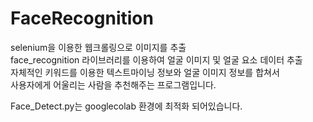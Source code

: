 # FaceRecognition

selenium을 이용한 웹크롤링으로 이미지를 추출 </br>
face_recognition 라이브러리를 이용하여 얼굴 이미지 및 얼굴 요소 데이터 추출 </br>
자체적인 키워드를 이용한 텍스트마이닝 정보와 얼굴 이미지 정보를 합쳐서  </br>
사용자에게 어울리는 사람을 추천해주는 프로그램입니다.

Face_Detect.py는 googlecolab 환경에 최적화 되어있습니다.
